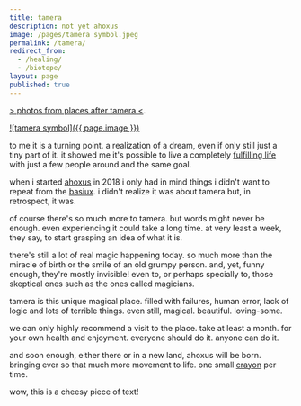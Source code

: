 ```yaml
---
title: tamera
description: not yet ahoxus
image: /pages/tamera symbol.jpeg
permalink: /tamera/
redirect_from:
  - /healing/
  - /biotope/
layout: page
published: true
---
```


[> photos from places after tamera <](https://photos.app.goo.gl/daDS1yX1Dh6kz5qG6).

[![tamera symbol]({{ page.image }})](https://tamera.org)

to me it is a turning point. a realization of a dream, even if only still just a tiny part of it. it showed me it's possible to live a completely [fulfilling life](/capitalism) with just a few people around and the same goal.

when i started [ahoxus](/ahoxus) in 2018 i only had in mind things i didn't want to repeat from the [basiux](/basiux). i didn't realize it was about tamera but, in retrospect, it was.

of course there's so much more to tamera. but words might never be enough. even experiencing it could take a long time. at very least a week, they say, to start grasping an idea of what it is.

there's still a lot of real magic happening today. so much more than the miracle of birth or the smile of an old grumpy person. and, yet, funny enough, they're mostly invisible! even to, or perhaps specially to, those skeptical ones such as the ones called magicians.

tamera is this unique magical place. filled with failures, human error, lack of logic and lots of terrible things. even still, magical. beautiful. loving-some.

we can only highly recommend a visit to the place. take at least a month. for your own health and enjoyment. everyone should do it. anyone can do it.

and soon enough, either there or in a new land, ahoxus will be born. bringing ever so that much more movement to life. one small [crayon](/crayon) per time.

wow, this is a cheesy piece of text!

